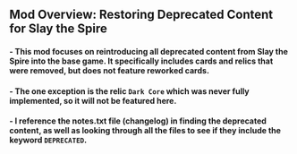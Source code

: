 ## Mod Overview: Restoring Deprecated Content for Slay the Spire
#### - This mod focuses on reintroducing all deprecated content from Slay the Spire into the base game. It specifically includes cards and relics that were removed, but does not feature reworked cards.
#### - The one exception is the relic `Dark Core` which was never fully implemented, so it will not be featured here.
#### - I reference the notes.txt file (changelog) in finding the deprecated content, as well as looking through all the files to see if they include the keyword `DEPRECATED`.